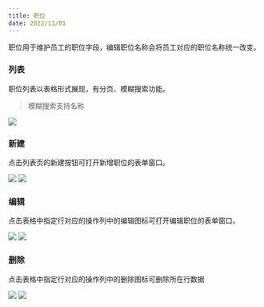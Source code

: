 ```yaml
---
title: 职位
date: 2022/11/01
---
```


职位用于维护员工的职位字段，编辑职位名称会将员工对应的职位名称统一改变。

### 列表

职位列表以表格形式展现，有分页、模糊搜索功能。

> 模糊搜索支持名称

![](\stack\auth\position-search.png)

### 新建

点击列表页的新建按钮可打开新增职位的表单窗口。

![](\stack\auth\position-add-button.png)
![](\stack\auth\position-add.png)

### 编辑

点击表格中指定行对应的操作列中的编辑图标可打开编辑职位的表单窗口。

![](\stack\auth\position-edit-icon.png)
![](\stack\auth\position-edit.png)

### 删除

点击表格中指定行对应的操作列中的删除图标可删除所在行数据

![](\stack\auth\position-remove-icon.png)
![](\stack\auth\position-remove.png)